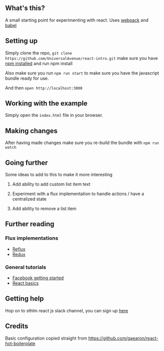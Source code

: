 ## What's this?
A small starting point for experimenting with react.
Uses [webpack](https://webpack.github.io/docs/configuration.htm) and [babel](https://babeljs.io/)

## Setting up
Simply clone the repo, `git clone https://github.com/UniversalAvenue/react-intro.git` make sure you have [npm installed](https://www.npmjs.com/) and run npm install

Also make sure you run `npm run start` to make sure you have the javascript bundle ready for use.

And then `open http://localhost:3000`

## Working with the example
Simply open the `index.html` file in your browser.

## Making changes
After having made changes make sure you re-build the bundle with `npm run watch`

## Going further
Some ideas to add to this to make it more interesting

1. Add ability to add custom list item text

2. Experiment with a flux implementation to handle actions / have a centralized state

3. Add ability to remove a list item

## Further reading
### Flux implementations
* [Reflux](http://spoike.ghost.io/deconstructing-reactjss-flux/)
* [Redux](http://redux.js.org/)

### General tutorials
* [Facebook getting started](https://facebook.github.io/react/docs/getting-started.html)
* [React basics](https://scotch.io/tutorials/learning-react-getting-started-and-concepts)

## Getting help
Hop on to sthlm react js slack channel, you can sign up [here](https://docs.google.com/forms/d/1iZQ_pNHu86aa_U9gLw-mNG5edAjmnYYDeqRtiRM_wHo/viewform)

## Credits

Basic configuration copied straight from https://github.com/gaearon/react-hot-boilerplate

